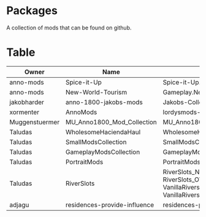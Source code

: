 # Packages

A collection of mods that can be found on github.

# Table

|Owner|Name|Package|
|-|-|-|
| anno-mods | Spice-it-Up | Spice-it-Up.zip |
| anno-mods | New-World-Tourism | Gameplay.New.World.Tourism.zip |
| jakobharder | anno-1800-jakobs-mods | Jakobs-Collection-v*.zip |
| xormenter | AnnoMods | lordysmods-v*.zip |
| Muggenstuermer | MU_Anno1800_Mod_Collection | MU_Anno1800_Mod_Collection_Full_v*.zip
| Taludas | WholesomeHaciendaHaul | WholesomeHaciendaHaul_v*.zip |
| Taludas | SmallModsCollection | SmallModsCollection_v*.zip |
| Taludas | GameplayModsCollection | GameplayModsCollection_v*.zip |
| Taludas | PortraitMods | PortraitMods_v*.zip |
| Taludas | RiverSlots | RiverSlots_NW_v*.zip - RiverSlots_OW_v*.zip - VanillaRiverslotBuildingsNW_v*.zip - VanillaRiverslotBuildingsOW_v*.zip|
| adjagu | residences-provide-influence | residences-provide-influence-*.zip |

